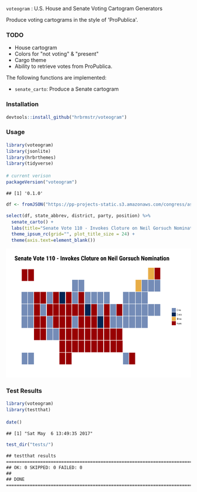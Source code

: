 
`voteogram` : U.S. House and Senate Voting Cartogram Generators

Produce voting cartograms in the style of 'ProPublica'.

### TODO

-   House cartogram
-   Colors for "not voting" & "present"
-   Cargo theme
-   Ability to retrieve votes from ProPublica.

The following functions are implemented:

-   `senate_carto`: Produce a Senate cartogram

### Installation

``` r
devtools::install_github("hrbrmstr/voteogram")
```

### Usage

``` r
library(voteogram)
library(jsonlite)
library(hrbrthemes)
library(tidyverse)

# current verison
packageVersion("voteogram")
```

    ## [1] '0.1.0'

``` r
df <- fromJSON("https://pp-projects-static.s3.amazonaws.com/congress/assets/senate_115_1_110.json")$votes
```

``` r
select(df, state_abbrev, district, party, position) %>% 
  senate_carto() +
  labs(title="Senate Vote 110 - Invokes Cloture on Neil Gorsuch Nomination") +
  theme_ipsum_rc(grid="", plot_title_size = 24) +
  theme(axis.text=element_blank())
```

![](README_files/figure-markdown_github/unnamed-chunk-5-1.png)

### Test Results

``` r
library(voteogram)
library(testthat)

date()
```

    ## [1] "Sat May  6 13:49:35 2017"

``` r
test_dir("tests/")
```

    ## testthat results ========================================================================================================
    ## OK: 0 SKIPPED: 0 FAILED: 0
    ## 
    ## DONE ===================================================================================================================
